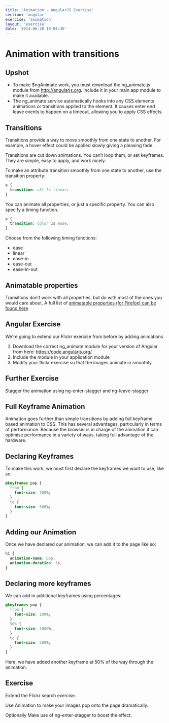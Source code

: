 ```yaml
---
title: 'Animation - AngularJS Exercise'
section: 'angular'
exercise: 'animation'
layout: 'exercise'
date: '2014-06-30 19:04:36'
---
```


# Animation with transitions

## Upshot

- To make $ngAnimate work, you must download the ng_animate.js module from <http://angularjs.org>. Include it in your main app module to make it available.
- The ng_animate service automatically hooks into any CSS elements animations or transitions applied to the element. It causes enter end leave events to happen on a timeout, allowing you to apply CSS effects.

## Transitions

Transitions provide a way to move smoothly from one state to another. For example, a hover effect could be applied slowly giving a pleasing fade.

Transitions are cut down animations. You can’t loop them, or set keyframes. They are simple, easy to apply, and work nicely.

To make an attribute transition smoothly from one state to another, use the transition property:

```css
a {
  transition: all 2s linear;
}
```

You can animate all properties, or just a specific property. You can also specify a timing function.

```css
a {
  transition: color 2s ease;
}
```

Choose from the following timing functions:

- ease
- linear
- ease-in
- ease-out
- ease-in-out

## Animatable properties

Transitions don’t work with all properties, but do with most of the ones you would care about. A full list of [animatable properties (for Firefox) can be found here](https://developer.mozilla.org/en-US/docs/Web/CSS/CSS_animated_properties)

## Angular Exercise

We're going to extend our Flickr exercise from before by adding animations

1. Download the correct ng_animate module for your version of Angular from here: <https://code.angularjs.org/>
2. Include the module in your application module
3. Modify your flickr exercise so that the images animate in smoothly

## Further Exercise

Stagger the animation using ng-enter-stagger and ng-leave-stagger

## Full Keyframe Animation

Animation goes further than simple transitions by adding full keyframe based animation to CSS. This has several advantages, particularly in terms of performance. Because the browser is in charge of the animation it can optimise performance in a variety of ways, taking full advantage of the hardware.

## Declaring Keyframes

To make this work, we must first declare the keyframes we want to use, like so:

```css
@keyframes pop {
  from {
    font-size: 100%;
  }
  to {
    font-size: 500%;
  }
}
```

## Adding our Animation

Once we have declared our animation, we can add it to the page like so:

```css
h1 {
  animation-name: pop;
  animation-duration: 3s;
}
```

## Declaring more keyframes

We can add in additional keyframes using percentages:

```css
@keyframes pop {
  from {
    font-size: 100%;
  }
  50% {
    font-size: 1000%;
  }
  to {
    font-size: 500%;
  }
}
```

Here, we have added another keyframe at 50% of the way through the animation.

## Exercise

Extend the Flickr search exercise.

Use Animation to make your images pop onto the page dramatically.

Optionally Make use of ng-enter-stagger to boost the effect.
